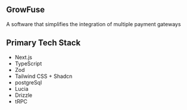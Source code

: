 ## GrowFuse

A software that simplifies the integration of multiple payment gateways

## Primary Tech Stack

- Next.js
- TypeScript
- Zod
- Tailwind CSS + Shadcn
- postgreSql
- Lucia
- Drizzle
- tRPC
